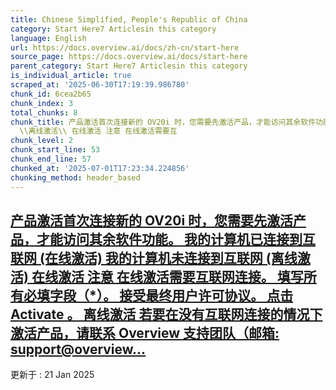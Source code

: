 ```yaml
---
title: Chinese Simplified, People's Republic of China
category: Start Here7 Articlesin this category
language: English
url: https://docs.overview.ai/docs/zh-cn/start-here
source_page: https://docs.overview.ai/docs/start-here
parent_category: Start Here7 Articlesin this category
is_individual_article: true
scraped_at: '2025-06-30T17:19:39.986780'
chunk_id: 6cea2b65
chunk_index: 3
total_chunks: 8
chunk_title: 产品激活首次连接新的 OV20i 时，您需要先激活产品，才能访问其余软件功能。 我的计算机已连接到互联网 \\在线激活\\ 我的计算机未连接到互联网
  \\离线激活\\ 在线激活 注意 在线激活需要互
chunk_level: 2
chunk_start_line: 53
chunk_end_line: 57
chunked_at: '2025-07-01T17:23:34.224856'
chunking_method: header_based
---
```


## [产品激活首次连接新的 OV20i 时，您需要先激活产品，才能访问其余软件功能。 我的计算机已连接到互联网 \(在线激活\) 我的计算机未连接到互联网 \(离线激活\) 在线激活 注意 在线激活需要互联网连接。 填写所有必填字段（\*）。 接受最终用户许可协议。 点击 Activate 。 离线激活 若要在没有互联网连接的情况下激活产品，请联系 Overview 支持团队（邮箱: support@overview...](/docs/zh-cn/product-activation)

更新于 : 21 Jan 2025
